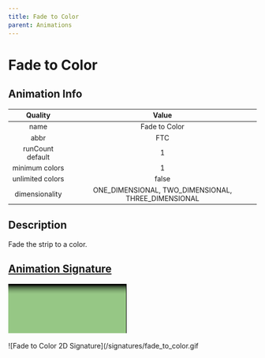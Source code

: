 ```yaml
---
title: Fade to Color
parent: Animations
---
```


<!-- THIS FILE IS AUTOMATICALLY GENERATED -->
<!-- MAKE CHANGES TO THE AnimationInfo INSTANCE ASSOCIATED WITH THIS ANIMATION -->

# Fade to Color

## Animation Info

|Quality|Value|
|:-:|:-:|
|name|Fade to Color|
|abbr|FTC|
|runCount default|1|
|minimum colors|1|
|unlimited colors|false|
|dimensionality|ONE_DIMENSIONAL, TWO_DIMENSIONAL, THREE_DIMENSIONAL|

## Description
Fade the strip to a color.

## [Animation Signature](Animation-Signatures)
![Fade to Color Signature](/signatures/fade_to_color.png)

![Fade to Color 2D Signature](/signatures/fade_to_color.gif

